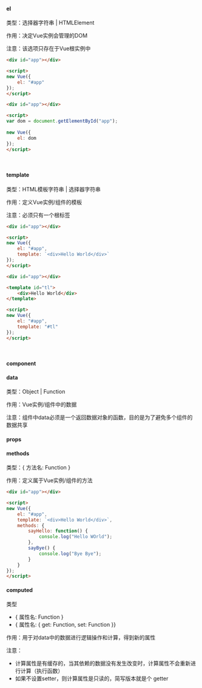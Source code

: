 #### el

类型：选择器字符串 | HTMLElement

作用：决定Vue实例会管理的DOM

注意：该选项只存在于Vue根实例中

```html
<div id="app"></div>

<script>
new Vue({
    el: "#app" 
});
</script>
```

```html
<div id="app"></div>

<script>
var dom = document.getElementById("app");
    
new Vue({
    el: dom 
});
</script>
```

<br/>

#### template

类型：HTML模板字符串 | 选择器字符串

作用：定义Vue实例/组件的模板

注意：必须只有一个根标签

```html
<div id="app"></div>

<script>
new Vue({
    el: "#app",
    template: `<div>Hello World</div>`
});
</script>
```

```html
<div id="app"></div>

<template id="tl">
    <div>Hello World</div>
</template>

<script>
new Vue({
    el: "#app",
    template: "#tl"
});
</script>
```

<br/>

#### component

#### data

类型：Object | Function

作用：Vue实例/组件中的数据

注意：组件中data必须是一个返回数据对象的函数，目的是为了避免多个组件的数据共享

#### props

#### methods

类型：{ 方法名: Function }

作用：定义属于Vue实例/组件的方法

```html
<div id="app"></div>

<script>
new Vue({
    el: "#app",
    template: `<div>Hello World</div>`,
    methods: {
        sayHello: function() {
            console.log("Hello WOrld");
        },
        sayBye() {
            console.log("Bye Bye");
        }
    }
});
</script>
```

#### computed

类型

* { 属性名: Function }
* { 属性名: { get: Function, set: Function }}

作用：用于对data中的数据进行逻辑操作和计算，得到新的属性

注意：

* 计算属性是有缓存的，当其依赖的数据没有发生改变时，计算属性不会重新进行计算（执行函数）
* 如果不设置setter，则计算属性是只读的，简写版本就是个 getter



